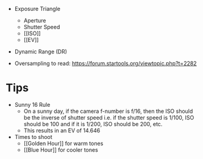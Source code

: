 - Exposure Triangle
	- Aperture
	- Shutter Speed
	- [[ISO]]
	- [[EV]]
- Dynamic Range (DR)                 

- Oversampling to read: https://forum.startools.org/viewtopic.php?t=2282

# Tips
- Sunny 16 Rule
	- On a sunny day, if the camera f-number is f/16, then the ISO should be the inverse of shutter speed i.e. if the shutter speed is 1/100, ISO should be 100 and if it is 1/200, ISO should be 200, etc.
	- This results in an EV of 14.646
- Times to shoot
	- [[Golden Hour]] for warm tones
	- [[Blue Hour]] for cooler tones